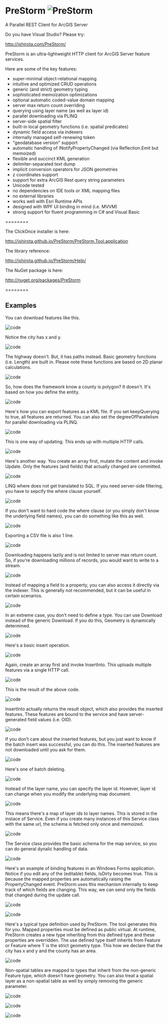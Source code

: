 PreStorm ![PreStorm](http://jshirota.com/PreStorm/PreStorm.png "PreStorm")
========

A Parallel REST Client for ArcGIS Server

Do you have Visual Studio?  Please try:

http://jshirota.com/PreStorm/

PreStorm is an ultra-lightweight HTTP client for ArcGIS Server feature services.

Here are some of the key features:

- super-minimal object-relational mapping
- intuitive and optimized CRUD operations
- generic (and strict) geometry typing
- sophisticated memoization optimizations
- optional automatic coded-value domain mapping
- server max return count overriding
- querying using layer name (as well as layer id)
- parallel downloading via PLINQ
- server-side spatial filter
- built-in local geometry functions (i.e. spatial predicates)
- dynamic field access via indexers
- internally managed self-renewing token
- "geodatabase version" support
- automatic handling of INotifyPropertyChanged (via Reflection.Emit but memoized)
- flexible and succinct KML generation
- delimiter-separated text dump
- implicit conversion operators for JSON geometries
- z coordinates support
- support for extra ArcGIS Rest query string parameters
- Unicode tested
- no dependencies on IDE tools or XML mapping files
- no external libraries
- works well with Esri Runtime APIs
- designed with WPF UI binding in mind (i.e. MVVM)
- strong support for fluent programming in C# and Visual Basic

========

The ClickOnce installer is here:

http://jshirota.github.io/PreStorm/PreStorm.Tool.application

The library reference:

http://jshirota.github.io/PreStorm/Help/

The NuGet package is here:

http://nuget.org/packages/PreStorm

========

## Examples

You can download features like this.

![code](/images/p01.png)

Notice the city has x and y.

![code](/images/p02.png)

The highway doesn't.  But, it has paths instead.  Basic geometry functions (i.e. Length) are built in.  Please note these functions are based on 2D planar calculations.

![code](/images/p03.png)

So, how does the framework know a county is polygon?  It doesn't.  It's based on how you define the entity.

![code](/images/p04.png)

Here's how you can export features as a KML file.  If you set keepQuerying to true, all features are returned.  You can also set the degreeOfParallelism for parallel downloading via PLINQ.

![code](/images/p05.png)

This is one way of updating.  This ends up with multiple HTTP calls.

![code](/images/p06.png)

Here's another way.  You create an array first, mutate the content and invoke Update.  Only the features (and fields) that actually changed are committed.

![code](/images/p07.png)

LINQ where does not get translated to SQL.  If you need server-side filtering, you have to sepcify the where clause yourself.

![code](/images/p08.png)

If you don't want to hard code the where clause (or you simply don't know the underlying field names), you can do something like this as well.

![code](/images/p09.png)

Exporting a CSV file is also 1 line.

![code](/images/p10.png)

Downloading happens lazily and is not limited to server max return count.  So, if you're downloading millions of records, you would want to write to a stream.

![code](/images/p11.png)

Instead of mapping a field to a property, you can also access it directly via the indexer.  This is generally not recommended, but it can be useful in certain scenarios.

![code](/images/p12.png)

In an extreme case, you don't need to define a type.  You can use Download instead of the generic Download<T>.  If you do this, Geometry is dynamically determined.

![code](/images/p13.png)

Here's a basic insert operation.

![code](/images/p14.png)

Again, create an array first and invoke InsertInto.  This uploads multiple features via a single HTTP call.

![code](/images/p15.png)

This is the result of the above code.

![code](/images/p16.png)

InsertInto actually returns the result object, which also provides the inserted features.  These features are bound to the service and have server-generated field values (i.e. OID).

![code](/images/p17.png)

If you don't care about the inserted features, but you just want to know if the batch insert was successful, you can do this.  The inserted features are not downloaded until you ask for them.

![code](/images/p18.png)

Here's one of batch deleting.

![code](/images/p19.png)

Instead of the layer name, you can specify the layer id.  However, layer id can change when you modify the underlying map document.

![code](/images/p20.png)

This means there's a map of layer ids to layer names.  This is stored in the instace of Service.  Even if you create many instances of this Service class with the same url, the schema is fetched only once and memoized.

![code](/images/p21.png)

The Service class provides the basic schema for the map service, so you can do general dynalic handling of data.

![code](/images/p22.png)

Here's an example of binding features in an Windows Forms application.  Notice if you edit any of the (editable) fields, IsDirty becomes true.  This is because the mapped properties are automatically raising the PropertyChanged event.  PreStorm uses this mechanism internally to keep track of which fields are changing.  This way, we can send only the fields that changed during the update call.

![code](/images/p23.png)

![code](/images/p24.png)

Here's a typical type definition used by PreStorm.  The tool generates this for you.  Mapped properties must be defined as public virtual.  At runtime, PreStorm creates a new type inheriting from this defined type and these properties are overridden.  The use defined type itself inherits from Feature or Feature<T> where T is the strict geometry type.  This how we declare that the city has x and y and the county has an area.

![code](/images/p25.png)

Non-spatial tables are mapped to types that inherit from the non-generic Feature type, which doesn't have geometry.  You can also treat a spatial layer as a non-spatial table as well by simply removing the generic parameter.

![code](/images/p26.png)

![code](/images/p27.png)

![code](/images/p28.png)
